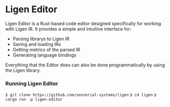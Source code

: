 # Ligen Editor

Ligen Editor is a Rust-based code editor designed specifically for working with Ligen IR. It provides a simple and intuitive interface for:

* Parsing librarys to Ligen IR
* Saving and loading IRs
* Getting metrics of the parsed IR
* Generating language bindings

Everything that the Editor does can also be done programmatically by using the Ligen library.

### Running Ligen Editor

`$ git clone https://github.com/sensorial-systems/ligen`
`$ cd ligen`
`$ cargo run -p ligen-editor`

<!-- TODO: Publish Ligen Editor and instruct to use `cargo install ligen-editor` instead -->